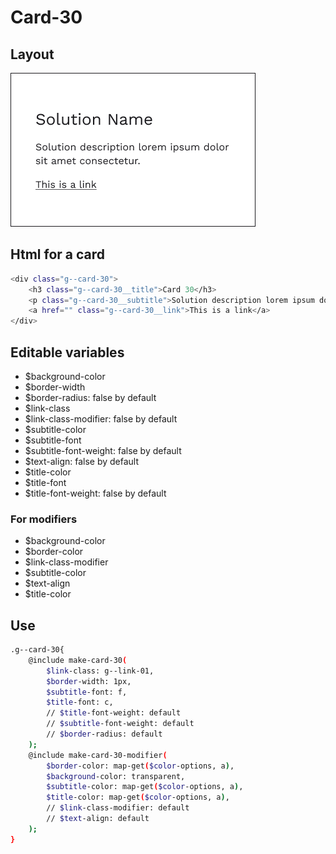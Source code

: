 # Card-30

## Layout

![alt text][card-30]

[card-30]: /src/img/global-components/card/card-30.png

## Html for a card

```sh
<div class="g--card-30">
    <h3 class="g--card-30__title">Card 30</h3>
    <p class="g--card-30__subtitle">Solution description lorem ipsum dolor sit amet consectetur.</p>
    <a href="" class="g--card-30__link">This is a link</a>
</div>
```

## Editable variables

- $background-color
- $border-width
- $border-radius: false by default
- $link-class
- $link-class-modifier: false by default
- $subtitle-color
- $subtitle-font
- $subtitle-font-weight: false by default
- $text-align: false by default
- $title-color
- $title-font
- $title-font-weight: false by default

### For modifiers

- $background-color
- $border-color
- $link-class-modifier
- $subtitle-color
- $text-align
- $title-color

## Use

```sh
.g--card-30{
    @include make-card-30(
        $link-class: g--link-01,
        $border-width: 1px,    
        $subtitle-font: f,
        $title-font: c,
        // $title-font-weight: default
        // $subtitle-font-weight: default
        // $border-radius: default
    );
    @include make-card-30-modifier(
        $border-color: map-get($color-options, a),
        $background-color: transparent,
        $subtitle-color: map-get($color-options, a),
        $title-color: map-get($color-options, a),
        // $link-class-modifier: default
        // $text-align: default
    );
}
```
